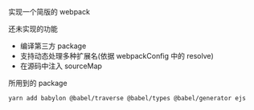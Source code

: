 实现一个简版的 webpack

还未实现的功能

- 编译第三方 package
- 支持动态处理多种扩展名(依据 webpackConfig 中的 resolve)
- 在源码中注入 sourceMap

所用到的 package

```shell
yarn add babylon @babel/traverse @babel/types @babel/generator ejs
```
